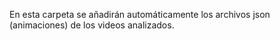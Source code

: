 En esta carpeta se añadirán automáticamente los archivos json (animaciones) de los videos analizados.